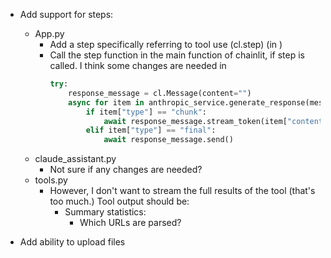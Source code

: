- Add support for steps:
  - App.py
    - Add a step specifically referring to tool use (cl.step) (in )
    - Call the step function in the main function of chainlit, if step is called. I think some changes are needed in
      ```python
      try:
          response_message = cl.Message(content="")
          async for item in anthropic_service.generate_response(message.content):
              if item["type"] == "chunk":
                  await response_message.stream_token(item["content"])
              elif item["type"] == "final":
                  await response_message.send()
    
  - claude_assistant.py
    - Not sure if any changes are needed?
  - tools.py
    - However, I don't want to stream the full results of the tool (that's too much.) Tool output should be:
        - Summary statistics:
          - Which URLs are parsed? 

- Add ability to upload files